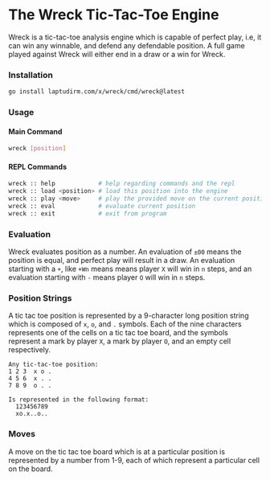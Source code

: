 # The Wreck Tic-Tac-Toe Engine
Wreck is a tic-tac-toe analysis engine which is capable of perfect play,
i.e, it can win any winnable, and defend any defendable position. A full
game played against Wreck will either end in a draw or a win for Wreck.

### Installation

``` bash
go install laptudirm.com/x/wreck/cmd/wreck@latest
```

### Usage

#### Main Command
```bash
wreck [position]
```

#### REPL Commands
```bash
wreck :: help            # help regarding commands and the repl
wreck :: load <position> # load this position into the engine
wreck :: play <move>     # play the provided move on the current position
wreck :: eval            # evaluate current position
wreck :: exit            # exit from program
```

### Evaluation
Wreck evaluates position as a number. An evaluation of `±00` means the
position is equal, and perfect play will result in a draw. An evaluation
starting with a `+`, like `+Wn` means  means player `X` will win in `n`
steps, and an evaluation starting with `-` means player `O` will win in `n`
steps.

### Position Strings
A tic tac toe position is represented by a 9-character long position string
which is composed of `x`, `o`, and `.` symbols. Each of the nine characters
represents one of the cells on a tic tac toe board, and the symbols represent
a mark by player `X`, a mark by player `O`, and an empty cell respectively.

```
Any tic-tac-toe position:
1 2 3  x o .
4 5 6  x . .
7 8 9  o . .

Is represented in the following format:
  123456789
  xo.x..o..
```

### Moves
A move on the tic tac toe board which is at a particular position is
represented by a number from 1-9, each of which represent a particular cell
on the board.
